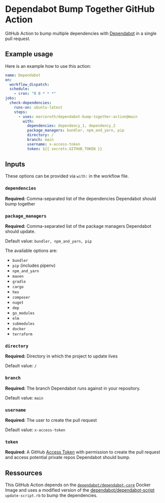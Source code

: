 # Dependabot Bump Together GitHub Action

GitHub Action to bump multiple dependencies with [Dependabot](https://dependabot.com) in a single pull request.

## Example usage

Here is an example how to use this action:

```yaml
name: Dependabot
on:
  workflow_dispatch:
  schedule:
    - cron: "0 0 * * *"
jobs:
  check-dependencies:
    runs-on: ubuntu-latest
    steps:
      - uses: marcoroth/dependabot-bump-together-action@main
        with:
          dependencies: dependency_1, dependency_2
          package_managers: bundler, npm_and_yarn, pip
          directory: /
          branch: main
          username: x-access-token
          token: ${{ secrets.GITHUB_TOKEN }}
```

## Inputs

These options can be provided via `with:` in the workflow file.

### `dependencies`

**Required:** Comma-separated list of the dependencies Dependabot should bump together


### `package_managers`

**Required:** Comma-separated list of the package managers Dependabot should update.

Default value: `bundler, npm_and_yarn, pip`

The available options are:

- `bundler`
- `pip` (includes pipenv)
- `npm_and_yarn`
- `maven`
- `gradle`
- `cargo`
- `hex`
- `composer`
- `nuget`
- `dep`
- `go_modules`
- `elm`
- `submodules`
- `docker`
- `terraform`


### `directory`

**Required:** Directory in which the project to update lives

Default value: `/`


### `branch`

**Required:** The branch Dependabot runs against in your repository.

Default value: `main`


### `username`

**Required:** The user to create the pull request

Default value: `x-access-token`


### `token`

**Required:** A GitHub [Access Token](https://help.github.com/en/github/authenticating-to-github/creating-a-personal-access-token-for-the-command-line) with permission to create the pull request and access potential private repos Dependabot should bump.


## Ressources

This GitHub Action depends on the [`dependabot/dependabot-core`](https://hub.docker.com/r/dependabot/dependabot-core) Docker Image and uses a modified version of the [dependabot/dependabot-script](https://github.com/dependabot/dependabot-script) `update-script.rb` to bump the dependencies.
